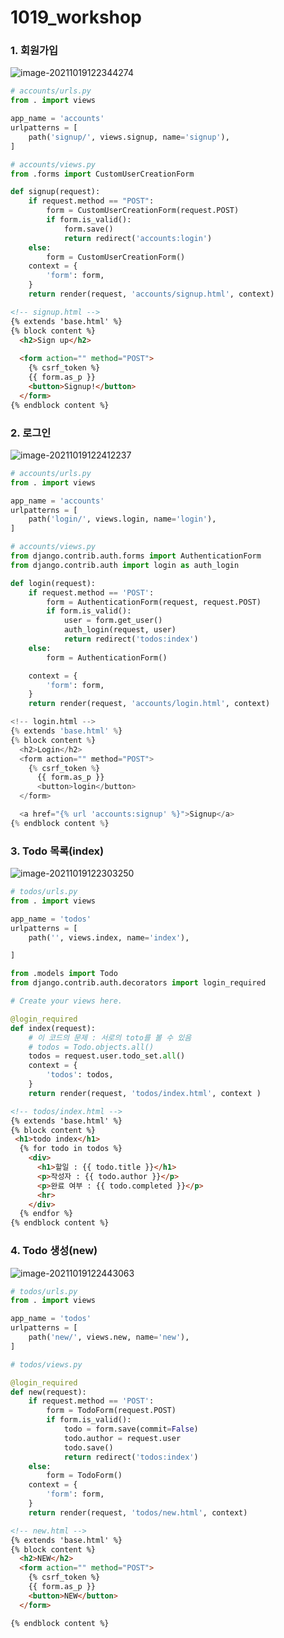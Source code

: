 

# 1019_workshop



### 1. 회원가입

![image-20211019122344274](1019_workshop.assets/image-20211019122344274.png)

```python
# accounts/urls.py
from . import views

app_name = 'accounts'
urlpatterns = [
    path('signup/', views.signup, name='signup'),
]

```

```python
# accounts/views.py
from .forms import CustomUserCreationForm

def signup(request):
    if request.method == "POST": 
        form = CustomUserCreationForm(request.POST) 
        if form.is_valid():
            form.save()                              
            return redirect('accounts:login')
    else: 
        form = CustomUserCreationForm() 
    context = {
        'form': form,
    }
    return render(request, 'accounts/signup.html', context)
```

```html
<!-- signup.html -->
{% extends 'base.html' %}
{% block content %}
  <h2>Sign up</h2>
  
  <form action="" method="POST"> 
    {% csrf_token %}
    {{ form.as_p }}
    <button>Signup!</button>
  </form>
{% endblock content %}
```



### 2. 로그인

![image-20211019122412237](1019_workshop.assets/image-20211019122412237.png)

```python
# accounts/urls.py
from . import views

app_name = 'accounts'
urlpatterns = [
    path('login/', views.login, name='login'),
]
```

```python
# accounts/views.py
from django.contrib.auth.forms import AuthenticationForm
from django.contrib.auth import login as auth_login

def login(request):
    if request.method == 'POST':
        form = AuthenticationForm(request, request.POST)
        if form.is_valid():
            user = form.get_user()
            auth_login(request, user)
            return redirect('todos:index')
    else:
        form = AuthenticationForm() 

    context = {
        'form': form,
    }
    return render(request, 'accounts/login.html', context)
```

```python
<!-- login.html -->
{% extends 'base.html' %}
{% block content %}
  <h2>Login</h2>
  <form action="" method="POST">
    {% csrf_token %}
      {{ form.as_p }}
      <button>login</button>
  </form>

  <a href="{% url 'accounts:signup' %}">Signup</a>
{% endblock content %}
```



### 3. Todo 목록(index)

![image-20211019122303250](1019_workshop.assets/image-20211019122303250.png)

```python
# todos/urls.py
from . import views

app_name = 'todos'
urlpatterns = [
    path('', views.index, name='index'),

]
```

```python
from .models import Todo
from django.contrib.auth.decorators import login_required

# Create your views here.

@login_required
def index(request):
    # 이 코드의 문제 : 서로의 toto를 볼 수 있음
    # todos = Todo.objects.all()   
    todos = request.user.todo_set.all()
    context = {
        'todos': todos,
    }
    return render(request, 'todos/index.html', context )
```

```html
<!-- todos/index.html -->
{% extends 'base.html' %}
{% block content %}
 <h1>todo index</h1>
  {% for todo in todos %}
    <div>
      <h1>할일 : {{ todo.title }}</h1>
      <p>작성자 : {{ todo.author }}</p>
      <p>완료 여부 : {{ todo.completed }}</p>
      <hr>
    </div>
  {% endfor %}
{% endblock content %}
```



### 4. Todo 생성(new)

![image-20211019122443063](1019_workshop.assets/image-20211019122443063.png)

```python
# todos/urls.py
from . import views

app_name = 'todos'
urlpatterns = [
    path('new/', views.new, name='new'),
]

```

```python
# todos/views.py

@login_required
def new(request):
    if request.method == 'POST':
        form = TodoForm(request.POST)
        if form.is_valid():
            todo = form.save(commit=False)
            todo.author = request.user
            todo.save()
            return redirect('todos:index')
    else:
        form = TodoForm()
    context = {
        'form': form,
    }
    return render(request, 'todos/new.html', context)
```

```html
<!-- new.html -->
{% extends 'base.html' %}
{% block content %}
  <h2>NEW</h2>
  <form action="" method="POST">
    {% csrf_token %}
    {{ form.as_p }}
    <button>NEW</button>
  </form>

{% endblock content %}
```

